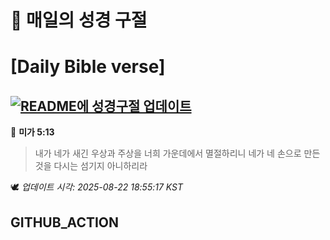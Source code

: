 # 🙏 매일의 성경 구절
# [Daily Bible verse]
## [![README에 성경구절 업데이트](https://github.com/DONGSUKA/first_test/actions/workflows/update-readme-bible.yml/badge.svg)](https://github.com/DONGSUKA/first_test/actions/workflows/update-readme-bible.yml)
<!-- START_BIBLE_VERSE -->
📖 **미가 5:13**
> 내가 네가 새긴 우상과 주상을 너희 가운데에서 멸절하리니 네가 네 손으로 만든 것을 다시는 섬기지 아니하리라

🕊️ _업데이트 시각: 2025-08-22 18:55:17 KST_
  <!-- END_BIBLE_VERSE -->
## GITHUB_ACTION

